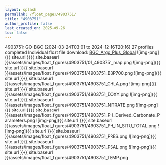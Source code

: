 ```yaml
---
layout: splash
permalink: /float_pages/4903751/
title: "4903751"
author_profile: false
last_created_on: 2025-09-26
toc: false
---
```

 
4903751: GO-BGC (2024-03-24T03:01 to 2024-12-16T20:16)
27 profiles completed
Individual float file download: [BGC_Argo_Plus_Global](https://ftp.soest.hawaii.edu/bgc_argo_plus/Individual_Floats/outliers_removed/4903751_Sprof_processed.nc)
![img-png]({{ site.url }}{{ site.baseurl }}/assets/images/float_figures/4903751/01_4903751_map.png
![img-png]({{ site.url }}{{ site.baseurl }}/assets/images/float_figures/4903751/4903751_BBP700.png
![img-png]({{ site.url }}{{ site.baseurl }}/assets/images/float_figures/4903751/4903751_CHLA.png
![img-png]({{ site.url }}{{ site.baseurl }}/assets/images/float_figures/4903751/4903751_DOXY.png
![img-png]({{ site.url }}{{ site.baseurl }}/assets/images/float_figures/4903751/4903751_NITRATE.png
![img-png]({{ site.url }}{{ site.baseurl }}/assets/images/float_figures/4903751/4903751_PH_Derived_Carbonate_Parameters.png
![img-png]({{ site.url }}{{ site.baseurl }}/assets/images/float_figures/4903751/4903751_PH_IN_SITU_TOTAL.png
![img-png]({{ site.url }}{{ site.baseurl }}/assets/images/float_figures/4903751/4903751_PRES.png
![img-png]({{ site.url }}{{ site.baseurl }}/assets/images/float_figures/4903751/4903751_PSAL.png
![img-png]({{ site.url }}{{ site.baseurl }}/assets/images/float_figures/4903751/4903751_TEMP.png
